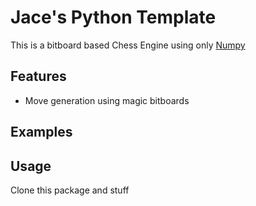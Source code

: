 # Jace's Python Template

This is a bitboard based Chess Engine using only [Numpy](https://github.com/numpy/numpy)

<!-- [![Build Status](https://img.shields.io/travis/com/jacebrowning/template-python.svg)](https://travis-ci.com/jacebrowning/template-python) -->

## Features

* Move generation using magic bitboards


## Examples


## Usage

Clone this package and stuff